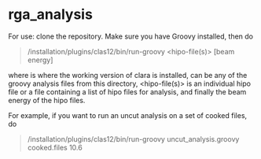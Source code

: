 # rga_analysis

For use: clone the repository. Make sure you have Groovy installed, then do
> <clara-directory>/installation/plugins/clas12/bin/run-groovy <groovy-file> <hipo-file(s)> [beam energy]

where <clara-directory> is where the working version of clara is installed, <groovy-file> can be any of the groovy analysis files from this directory, <hipo-file(s)> is an individual hipo file or a file containing a list of hipo files for analysis, and finally the beam energy of the hipo files.

For example, if you want to run an uncut analysis on a set of cooked files, do
> <clara-directory>/installation/plugins/clas12/bin/run-groovy uncut_analysis.groovy cooked.files 10.6
